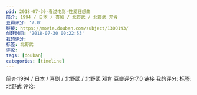 ```yaml
---
pid: 2018-07-30-看过电影-性爱狂想曲
简介: 1994 / 日本 / 喜剧 / 北野武 / 北野武 邓肯
豆瓣评分: '7.0'
链接: https://movie.douban.com/subject/1300193/
创建时间: '2018-07-30 00:22:53'
我的评分:
标签: 北野武
评论:
tags: [douban]
categories: [timeline]
---
```

简介:1994 / 日本 / 喜剧 / 北野武 / 北野武 邓肯
豆瓣评分:7.0
[链接](https://movie.douban.com/subject/1300193/)
我的评分:
标签:北野武
评论:
